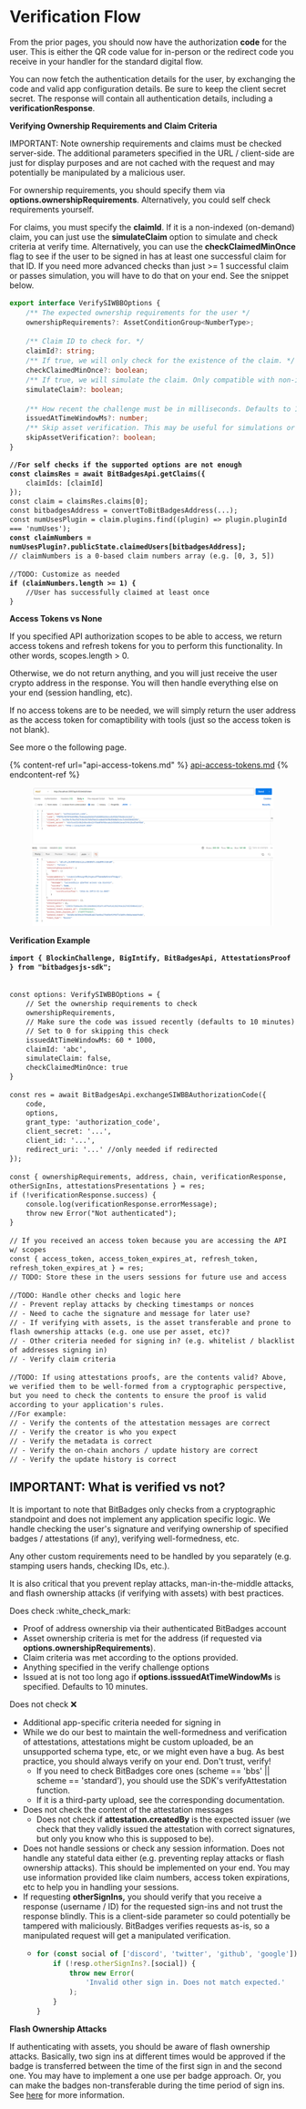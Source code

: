 # Verification Flow

From the prior pages, you should now have the authorization **code** for the user. This is either the QR code value for in-person or the redirect code you receive in your handler for the standard digital flow.

You can now fetch the authentication details for the user, by exchanging the code and valid app configuration details. Be sure to keep the client secret secret. The response will contain all authentication details, including a **verificationResponse**.

**Verifying Ownership Requirements and Claim Criteria**

IMPORTANT: Note ownership requirements and claims must be checked server-side. The additional parameters specified in the URL / client-side are just for display purposes and are not cached with the request and may potentially be manipulated by a malicious user.

For ownership requirements, you should specify them via **options.ownershipRequirements**. Alternatively, you could self check requirements yourself.

For claims, you must specify the **claimId**. If it is a non-indexed (on-demand) claim, you can just use the **simulateClaim** option to simulate and check criteria at verify time. Alternatively, you can use the **checkClaimedMinOnce** flag to see if the user to be signed in has at least one successful claim for that ID. If you need more advanced checks than just >= 1 successful claim or passes simulation, you will have to do that on your end. See the snippet below.

```typescript
export interface VerifySIWBBOptions {
    /** The expected ownership requirements for the user */
    ownershipRequirements?: AssetConditionGroup<NumberType>;

    /** Claim ID to check for. */
    claimId?: string;
    /** If true, we will only check for the existence of the claim. */
    checkClaimedMinOnce?: boolean;
    /** If true, we will simulate the claim. Only compatible with non-indexed on-demand claims. */
    simulateClaim?: boolean;

    /** How recent the challenge must be in milliseconds. Defaults to 10 minutes. If 0, we will not check the time. */
    issuedAtTimeWindowMs?: number;
    /** Skip asset verification. This may be useful for simulations or testing */
    skipAssetVerification?: boolean;
}
```

<pre class="language-typescript"><code class="lang-typescript"><strong>//For self checks if the supported options are not enough
</strong><strong>const claimsRes = await BitBadgesApi.getClaims({
</strong>    claimIds: [claimId]
});
const claim = claimsRes.claims[0];
const bitbadgesAddress = convertToBitBadgesAddress(...);
const numUsesPlugin = claim.plugins.find((plugin) => plugin.pluginId === 'numUses');
<strong>const claimNumbers = numUsesPlugin?.publicState.claimedUsers[bitbadgesAddress];
</strong>// claimNumbers is a 0-based claim numbers array (e.g. [0, 3, 5])

//TODO: Customize as needed
<strong>if (claimNumbers.length >= 1) {
</strong>    //User has successfully claimed at least once
}
</code></pre>

**Access Tokens vs None**

If you specified API authorization scopes to be able to access, we return access tokens and refresh tokens for you to perform this functionality. In other words, scopes.length > 0.

Otherwise, we do not return anything, and you will just receive the user crypto address in the response. You will then handle everything else on your end (session handling, etc).

If no access tokens are to be needed, we will simply return the user address as the access token for comaptibility with tools (just so the access token is not blank).

See more o the following page.

{% content-ref url="api-access-tokens.md" %}
[api-access-tokens.md](api-access-tokens.md)
{% endcontent-ref %}

<figure><img src="../../../.gitbook/assets/image (2) (1) (1) (1) (1) (1) (1) (1) (1) (1) (1) (1).png" alt=""><figcaption></figcaption></figure>

**Verification Example**

<pre class="language-tsx"><code class="lang-tsx"><strong>import { BlockinChallenge, BigIntify, BitBadgesApi, AttestationsProof } from "bitbadgesjs-sdk";
</strong>

const options: VerifySIWBBOptions = { 
    // Set the ownership requirements to check
    ownershipRequirements,
    // Make sure the code was issued recently (defaults to 10 minutes) 
    // Set to 0 for skipping this check
    issuedAtTimeWindowMs: 60 * 1000,
    claimId: 'abc',
    simulateClaim: false,
    checkClaimedMinOnce: true
}

const res = await BitBadgesApi.exchangeSIWBBAuthorizationCode({ 
    code, 
    options,
    grant_type: 'authorization_code',
    client_secret: '...',
    client_id: '...',
    redirect_uri: '...' //only needed if redirected
});

const { ownershipRequirements, address, chain, verificationResponse, otherSignIns, attestationsPresentations } = res;
if (!verificationResponse.success) {
    console.log(verificationResponse.errorMessage);    
    throw new Error("Not authenticated");
}

// If you received an access token because you are accessing the API w/ scopes
const { access_token, access_token_expires_at, refresh_token, refresh_token_expires_at } = res;
// TODO: Store these in the users sessions for future use and access

//TODO: Handle other checks and logic here
// - Prevent replay attacks by checking timestamps or nonces
// - Need to cache the signature and message for later use?
// - If verifying with assets, is the asset transferable and prone to flash ownership attacks (e.g. one use per asset, etc)?
// - Other criteria needed for signing in? (e.g. whitelist / blacklist of addresses signing in)
// - Verify claim criteria

//TODO: If using attestations proofs, are the contents valid? Above, we verified them to be well-formed from a cryptographic perspective, but you need to check the contents to ensure the proof is valid according to your application's rules.
//For example:
// - Verify the contents of the attestation messages are correct
// - Verify the creator is who you expect
// - Verify the metadata is correct
// - Verify the on-chain anchors / update history are correct
// - Verify the update history is correct
</code></pre>

## **IMPORTANT: What is verified vs not?**

It is important to note that BitBadges only checks from a cryptographic standpoint and does not implement any application specific logic. We handle checking the user's signature and verifying ownership of specified badges / attestations (if any), verifying well-formedness, etc.

Any other custom requirements need to be handled by you separately (e.g. stamping users hands, checking IDs, etc.).

It is also critical that you prevent replay attacks, man-in-the-middle attacks, and flash ownership attacks (if verifying with assets) with best practices.

Does check :white\_check\_mark:

* Proof of address ownership via their authenticated BitBadges account
* Asset ownership criteria is met for the address (if requested via **options.ownershipRequirements**).
* Claim criteria was met according to the options provided.
* Anything specified in the verify challenge options
* Issued at is not too long ago if **options.isssuedAtTimeWindowMs** is specified. Defaults to 10 minutes.

Does not check :x:

* Additional app-specific criteria needed for signing in
* While we do our best to maintain the well-formedness and verification of attestations, attestations might be custom uploaded, be an unsupported schema type, etc, or we might even have a bug. As best practice, you should always verify on your end. Don't trust, verify!
  * If you need to check BitBadges core ones (scheme == 'bbs' || scheme == 'standard'), you should use the SDK's verifyAttestation function.
  * If it is a third-party upload, see the corresponding documentation.
* Does not check the content of the attestation messages
  * Does not check if **attestation.createdBy** is the expected issuer (we check that they validly issued the attestation with correct signatures, but only you know who this is supposed to be).
* Does not handle sessions or check any session information. Does not handle any stateful data either (e.g. preventing replay attacks or flash ownership attacks). This should be implemented on your end. You may use information provided like claim numbers, access token expirations, etc to help you in handling your sessions.
* If requesting **otherSignIns,** you should verify that you receive a response (username / ID) for the requested sign-ins and not trust the response blindly. This is a client-side parameter so could potentially be tampered with maliciously. BitBadges verifies requests as-is, so a manipulated request will get a manipulated verification.
  * ```typescript
    for (const social of ['discord', 'twitter', 'github', 'google']) {
        if (!resp.otherSignIns?.[social]) {
            throw new Error(
                'Invalid other sign in. Does not match expected.'
            );
        }
    }
    ```

**Flash Ownership Attacks**

If authenticating with assets, you should be aware of flash ownership attacks. Basically, two sign ins at different times would be approved if the badge is transferred between the time of the first sign in and the second one. You may have to implement a one use per badge approach. Or, you can make the badges non-transferable during the time period of sign ins. See [here](https://blockin.gitbook.io/blockin/developer-docs/core-concepts) for more information.
